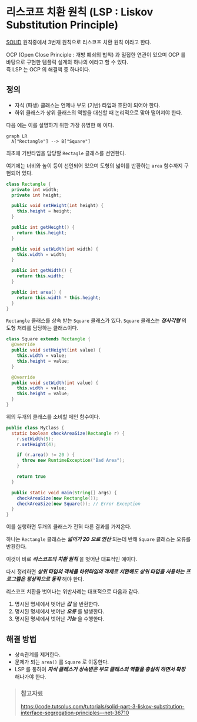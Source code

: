 # 리스코프 치환 원칙 (LSP : Liskov Substitution Principle)

[SOLID](/book/03.-back-end/01.-java/01.-general/solid/) 원칙중에서 3번재 원칙으로 리스코프 치환 원칙 이라고 한다.

OCP (Open Close Principle : 개방 폐쇠의 법칙) 과 밀접한 연관이 있으며 OCP 를 바탕으로 구현한 템플릭 설계의 하나의 예라고 할 수 있다.  
즉 LSP 는 OCP 의 해결책 중 하나이다.

## 정의

* 자식 (파생) 클래스는 언제나 부모 (기반) 타입과 호환이 되어야 한다.
* 하위 클래스가 상위 클래스의 역할을 대신할 때 논리적으로 맞아 떨어져야 한다.

다음 예는 이를 설명하기 위한 가장 유명한 예 이다.

```mermaid
graph LR
  A["Rectangle"] --> B["Square"]
```

최초에 기반타입을 담당할 `Rectagle` 클래스를 선언한다.

여기에는 너비와 높이 등이 선언되어 있으며 도형의 넓이를 반환하는 `area` 함수까지 구현되어 있다.

```java
class Rectangle {
  private int width;
  private int height;

  public void setHeight(int height) {
    this.height = height;
  }

  public int getHeight() {
    return this.height;
  }

  public void setWidth(int width) {
    this.width = width;
  }

  public int getWidth() {
    return this.width;
  }

  public int area() {
    return this.width * this.height;
  }
}
```

`Rectangle` 클래스를 상속 받는 `Square` 클래스가 있다.
`Square` 클래스는 _**정사각형**_ 의 도형 처리를 담당하는 클래스이다.

```java
class Square extends Rectangle {
  @Override
  public void setHeight(int value) {
    this.width = value;
    this.height = value;
  }

  @Override
  public void setWidth(int value) {
    this.width = value;
    this.height = value;
  }
}
```

위의 두개의 클래스를 소비할 메인 함수이다.

```java
public class MyClass {
  static boolean checkAreaSize(Rectangle r) {
    r.setWidth(5);
    r.setHeight(4);

    if (r.area() != 20 ) {
      throw new RuntimeException("Bad Area");
    }

    return true
  }

  public static void main(String[] args) {
    checkAreaSize(new Rectangle());
    checkAreaSize(new Square()); // Error Exception
  }
}
```

이를 실행하면 두개의 클래스가 전혀 다른 결과를 가져온다.

하나는 `Rectangle` 클래스는 _**넓이가 20 으로 연산**_ 되는데 반해 `Square` 클래스는 오류를 반환한다.

이것이 바로 _**리스코프의 치환 원칙**_ 을 벗어난 대표적인 예이다.

다시 정리하면 _**상위 타입의 객체를 하위타입의 객체로 치환해도 상위 타입을 사용하는 프로그램은 정상적으로 동작**_ 해야 한다.

리스코프 치환을 벗어나는 위반사례는 대표적으로 다음과 같다.

1. 명시된 명세에서 벗어난 _**값**_ 을 반환한다.
2. 명시된 명세에서 벗어난 _**오류**_ 를 발생한다.
3. 명시된 명세에서 벗어난 _**기능**_ 을 수행한다.

## 해결 방법

* 상속관계를 제거한다.
* 문제가 되는 `area()` 를 `Square` 로 이동한다.
* LSP 를 통하여 _**자식 클래스가 상속받은 부모 클래스의 역활을 충실히 하면서 확장**_ 해나가야 한다.

> ### 참고자료
> <https://code.tutsplus.com/tutorials/solid-part-3-liskov-substitution-interface-segregation-principles--net-36710>